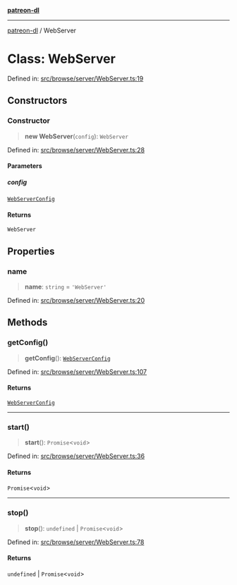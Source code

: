 [**patreon-dl**](../README.md)

***

[patreon-dl](../README.md) / WebServer

# Class: WebServer

Defined in: [src/browse/server/WebServer.ts:19](https://github.com/patrickkfkan/patreon-dl/blob/faebc79e7105b755ed4bb91829b93f102ad3b38c/src/browse/server/WebServer.ts#L19)

## Constructors

### Constructor

> **new WebServer**(`config`): `WebServer`

Defined in: [src/browse/server/WebServer.ts:28](https://github.com/patrickkfkan/patreon-dl/blob/faebc79e7105b755ed4bb91829b93f102ad3b38c/src/browse/server/WebServer.ts#L28)

#### Parameters

##### config

[`WebServerConfig`](../interfaces/WebServerConfig.md)

#### Returns

`WebServer`

## Properties

### name

> **name**: `string` = `'WebServer'`

Defined in: [src/browse/server/WebServer.ts:20](https://github.com/patrickkfkan/patreon-dl/blob/faebc79e7105b755ed4bb91829b93f102ad3b38c/src/browse/server/WebServer.ts#L20)

## Methods

### getConfig()

> **getConfig**(): [`WebServerConfig`](../interfaces/WebServerConfig.md)

Defined in: [src/browse/server/WebServer.ts:107](https://github.com/patrickkfkan/patreon-dl/blob/faebc79e7105b755ed4bb91829b93f102ad3b38c/src/browse/server/WebServer.ts#L107)

#### Returns

[`WebServerConfig`](../interfaces/WebServerConfig.md)

***

### start()

> **start**(): `Promise`\<`void`\>

Defined in: [src/browse/server/WebServer.ts:36](https://github.com/patrickkfkan/patreon-dl/blob/faebc79e7105b755ed4bb91829b93f102ad3b38c/src/browse/server/WebServer.ts#L36)

#### Returns

`Promise`\<`void`\>

***

### stop()

> **stop**(): `undefined` \| `Promise`\<`void`\>

Defined in: [src/browse/server/WebServer.ts:78](https://github.com/patrickkfkan/patreon-dl/blob/faebc79e7105b755ed4bb91829b93f102ad3b38c/src/browse/server/WebServer.ts#L78)

#### Returns

`undefined` \| `Promise`\<`void`\>
